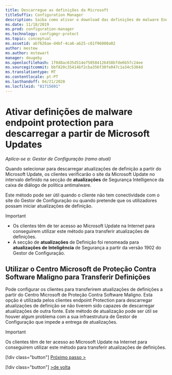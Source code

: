```yaml
---
title: Descarregue as definições da Microsoft
titleSuffix: Configuration Manager
description: Saiba como ativar o download das definições de malware Endpoint Protection a partir de Microsoft Updates for Configuration Manager.
ms.date: 11/18/2019
ms.prod: configuration-manager
ms.technology: configmgr-protect
ms.topic: conceptual
ms.assetid: ab7626ae-d4bf-4ca6-ab25-c61f96800a02
author: mestew
ms.author: mstewart
manager: dougeby
ms.openlocfilehash: 1f0d8ac635d514e750584126458bfde6b5fc24ee
ms.sourcegitcommit: bbf820c35414bf2cba356f30fe047c1a34c5384d
ms.translationtype: MT
ms.contentlocale: pt-PT
ms.lasthandoff: 04/21/2020
ms.locfileid: "81715691"
---
```

# <a name="enable-endpoint-protection-malware-definitions-to-download-from-microsoft-updates"></a>Ativar definições de malware endpoint protection para descarregar a partir de Microsoft Updates

*Aplica-se a: Gestor de Configuração (ramo atual)*

Quando selecionar para descarregar atualizações de definição a partir do Microsoft Update, os clientes verificarão o site da Microsoft Update no intervalo definido na secção de **atualizações** de Segurança Intelligence da caixa de diálogo de política antimalware.

 Este método pode ser útil quando o cliente não tem conectividade com o site do Gestor de Configuração ou quando pretende que os utilizadores possam iniciar atualizações de definição.

> [!IMPORTANT]
> - Os clientes têm de ter acesso ao Microsoft Update na Internet para conseguirem utilizar este método para transferir atualizações de definições.
> - A secção de **atualizações** de Definição foi renomeada para **atualizações de Inteligência** de Segurança a partir da versão 1902 do Gestor de Configuração.

## <a name="using-the-microsoft-malware-protection-center-to-download-definitions"></a>Utilizar o Centro Microsoft de Proteção Contra Software Maligno para Transferir Definições
 Pode configurar os clientes para transferirem atualizações de definições a partir do Centro Microsoft de Proteção Contra Software Maligno. Esta opção é utilizada pelos clientes endpoint Protection para descarregar atualizações de definição se não tiverem sido capazes de descarregar atualizações de outra fonte. Este método de atualização pode ser útil se houver algum problema com a sua infraestrutura de Gestor de Configuração que impede a entrega de atualizações.

> [!IMPORTANT]
>  Os clientes têm de ter acesso ao Microsoft Update na Internet para conseguirem utilizar este método para transferir atualizações de definições.
> 
> 
> [!div class="button"]
> [Próximo passo >](endpoint-antimalware-policies.md)
> 
> [!div class="button"]
> [>de volta](endpoint-configure-alerts.md)
